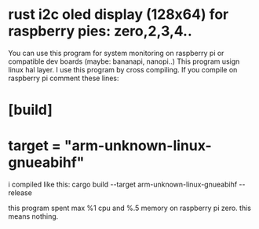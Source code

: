# rust i2c oled display (128x64) for raspberry pies: zero,2,3,4..

You can use this program for system monitoring on raspberry pi or compatible dev boards (maybe: bananapi, nanopi..)
This program usign linux hal layer. I use this program by cross compiling. If you compile on raspberry pi
comment these lines:
# [build]
# target = "arm-unknown-linux-gnueabihf"

i compiled like this:
cargo build --target arm-unknown-linux-gnueabihf --release


this program spent max %1 cpu and %.5 memory on raspberry pi zero. this means nothing. 

